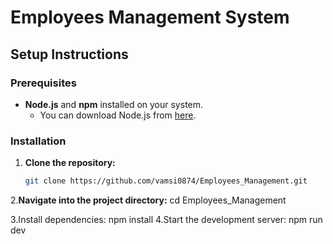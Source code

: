 # Employees Management System

## Setup Instructions

### Prerequisites

- **Node.js** and **npm** installed on your system.
  - You can download Node.js from [here](https://nodejs.org/).

### Installation

1. **Clone the repository:**
   ```bash
   git clone https://github.com/vamsi0874/Employees_Management.git

2.**Navigate into the project directory:**
   cd Employees_Management

 3.Install dependencies:
    npm install
4.Start the development server:
    npm run dev


